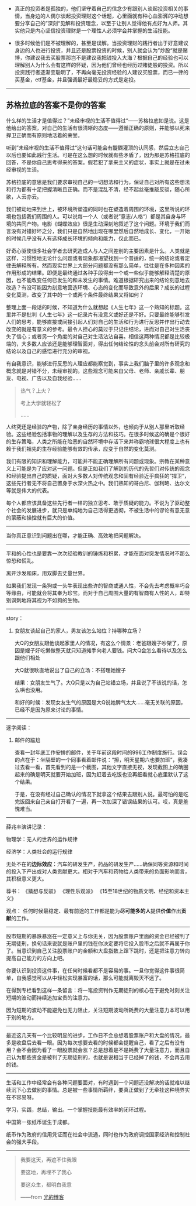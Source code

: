- 真正的投资者是孤独的，他们坚守着自己的信念少有跟别人谈起投资相关的事情，当身边的人偶尔谈起投资理财这个话题，心里面就有种心血澎湃的冲动想要分享自己的”深刻“见解和投资理念，以至于让别人觉得他有点好为人师。其实他只是内心坚信投资理财是一个理性人必须学会并掌握的生活技能。

- 很多时候他们是不被理解的，甚至是误解。当投资理财的践行者出于好意建议身边的人也进行投资，并且还是股票投资的时候，别人就会认为”炒股“就是赌博，你建议我去买股票那岂不是建议我把钱投入大海？根据自己的经验也可以理解别人为什么会有这样的怀疑，因为他们曾经也经历过赌徒般的投资。所以投资践行者逐渐变聪明了，不再向毫无投资经验的人建议买股票，而已一律的买基金，etf基金，并且强调最好最稳妥的方式是定投。


---------

## 苏格拉底的答案不是你的答案


什么样的生活才是值得过？”未经审视的生活不值得过“——苏格拉底如是说。这是他给出的答案，对自己的生活有很清晰的态度——遵循正确的原则，并能够以死来捍卫正确而有原则地活着的荣誉。

听到”未经审视的生活不值得过“这句话可能会有醍醐灌顶的认同感，然后立志自己以后也要如此践行生活。可是在这么想的时候就有些矛盾了，因为那是苏格拉底的回答，不是你自己思考得来的答案。假若犯了拿来主义的症状，事实上就是在过未经审视的生活。

苏格拉底的意思是我们要求审视自己的一切想法和行为，保证自己对所有这些想法和行为都有十足把握清晰且正确。而不是混乱不清，经不起丝毫推敲反驳，随心所欲，人云亦云。

我们被动地来到世上，被环境所塑造的同时也在塑造着周围的环境，这里所说的环境也包括我们周围的人。可以说每一个人（或者说”意志/人格“）都是其自身与环境的共同产物。电影《蝴蝶效应》很是生动深刻地叙述了这个问题。环境于我们而言没有对错好坏之分，我们只是自然地出现在哪里然后自然地成长、变化，一开始的时候几乎没有人有选择成长环境的倾向和能力，仅此而已。

好奇心驱使很多社会学者去研究造成人与人之间差别的主要因素是什么。人类就是这样，习惯性地无论什么问题或者现象都渴望找到一个普适的，统一的结论或者定律去解释所有。然而现实世界上大部分问题都没有那么简单，往往是在多种因素的作用形成的结果。即便是最终通过各种手段得出一个或一些似乎能够解释清楚的原因，也不能改变任何已发生的和未发生的事情。难道根据研究出来的结论刻意地去改造？有没可能因为刻意地营造环境、心态的变化而导致意外的后果？成长的过程变化莫测，改变了其中的一个或两个条件最终结果又将如何？

整理上面一段话的时候，不知道为什么就想起《人生七年》这一个熟知的标题。这里并不是批判《人生七年》这一纪录片有没意义或好还是不好。只要最终能够引发人们的思考，能够直接或间接引起人们对自己的生活和行为进行反思并作出行动去改变的就是有意义的参考。最令人担心的莫过于只记住结论，进而对自己对生活丧失了信心；或者另一个角度的对自己对生活沾沾自喜。相信这两种情况都是比较极端的，大多数人应该还是能够理智面对，得出任何结论性的念头前会对所有研究的结论以及自己的感悟进行充分的审视。

有自我意识，能够进行反思的人理应都能察觉到，事实上我们脑子里的许多观念和概念就是对错不分，未经审视的。这些观念可能来自父母、老师、亲戚长辈、朋友、电视、广告以及自我经验……


> 热气？上火？
> 
> 考上大学就轻松了
> 
> ……

人终究还是经验的产物，除了亲身经历的事情以外，也倾向于从别人那里听取经验。这些经验包括事物的理解以及生存的方法和技巧。在很多时候这的确是个很好的生存策略，人类之所能在险恶的自然环境中存活下来并称霸地球很大程度上也有赖于我们祖先的生存经验能够有效的传承，应变于自然的变化莫测。

我们有限的知识和理解能力，可能并不能正确理解所有问题或现象。宗教在某种意义上可能是为了应对这一问题。但是正如我们了解到的历代的先哲们对传统的观念和经验提出自己的质疑，面对大多数人对传统观念和固有经验近乎疯狂的”捍卫“，这些先行者无不将自己置身于水深火热之中。我们熟知的哥白尼、伽利略、达尔文等就是伟大的代表。

每个人都应该具备这些先行者一样的独立思考、敢于质疑的能力。不说为了驱动整个社会的发展进步，就只是单纯地为自己活得更透彻，不被生活中的谬论有意无意的蒙蔽和操控就有巨大的价值。


---------

当你真正意识到问题出在哪，才能正确、高效地把问题解决。


-------------

平和的心性也是要靠一次次经验教训的锤炼和积累，才能在面对突发情况时不那么惊恐和慌乱。


离开沙发和床，用双脚去丈量世界。


如果我们发现一条狗或一头牛表现出些许的智商或通人性，不会先去考虑概率巧合等缘由，可能就会将其奉为珍宝。而对于自己周围大量的有智商有人性的人，却特别讽刺地将其视为不如狗的生物。

---------

story：

1. 女朋友谈起自己的家人，男友该怎么站位？持哪种立场？


    大Q的女朋友跟他谈起家里人的情况，有这么个情景：老爸跟嫂子吵架了，原因是嫂子好吃懒做整天就只知道摊手向老人要钱。问大Q会怎么看待以及怎么跟他们相处

    大Q就很耿直地说出了自己的立场：不搭理她嫂子

    结果：女朋友生气了。大Q只是以为自己站错立场，并且说了不该说的话，怎么哄也没用。

    和好的时候：发现女友生气的原因是大Q说她脾气太大……毫无关联的原因，已经不是因为原来讨论的事情。



--------

逐字阅读：

1. 邮件的尴尬

    查看一封年底工作安排的邮件，关于年前这段时间的996工作制度施行。误会的点在于：坐隔壁的一个同事看着邮件说：“擦，明天星期六也要加班”，我凑过去看一看，首先看到的是一个截图，其他文字直接无视，发现截图上的确圈起来的确是明天就要开始加班，因为赶着去吃饭也没再细看就心底里默认了这个结果。

    于是，在没有经过自己确认的情况下就拿这个结果去跟别人说。最可怕的是吃完饭回来自己亲自打开看了一遍，再一次加深了错误结果的认可。哎，真是羞愧难当。



----------

薛兆丰演讲记录：

物理学：无人的世界的运作规律

经济学：人类社会的运行规律

无处不在的**边际效应**：汽车的研发生产，药品的研发生产……确保同等资源和时间的投入下产出或对人类贡献更大。相对于汽车和药物给人类带来的负面影响而言，其积极意义更大。


荐书：
《猜想与反驳》
《理性乐观派》
《15至18世纪的物质文明、经纪和资本主义》

观点：
任何时候最稳定、最有前途的工作都是能为**尽可能多的人**提供**价值**作出**贡献**的工作。

--------------

股市短期的暴跌暴涨在一定意义上与你无关，因为股票账户里面的资金已经被判了无期徒刑，换句话来说就是账户里的钱在你决定要将它投入股市之后就不再属于你了。当意识到自己关注股票账户的金额和大盘指数上蹿下跳时，还是把注意力转向提高自己能力的方向上吧。

你要认识到投资这件事，在任何时候看都不是容易的事。一旦你觉得这件事很简单，自我感觉可以从中轻松实现暴富的话，那么可能就离毁灭不远了。

在得到专栏看到这样一条留言：将一笔投资判作无期徒刑的核心在于避免时刻关注短期的波动而持续追加宝贵的注意力。

因为短期的波动不能避免也无力阻止，关注短期波动所耗费的大量注意力本可以用于别的地方。


------------

最近这几天有一个比较明显的进步，工作日不会总想着股票账户和大盘的情况，最多是收盘后去看一眼。因为每次想要去看的时候都会提醒自己，看了之后有没有用？会不会因为看了一眼股票就会涨？总是想着是不是耗费了大量注意力，而且自己认为那些资金是被判了无期徒刑的，也就是说相当于已经掉了的钱，不会再去用的钱。


------

生活和工作中经常会有各种问题要面对，有时遇到一个问题还没解决的话就难以继续沉下心去做别的事情。总是被一些事情所羁绊，要真正做到了无牵挂这种境界实在不容易呀。


学习，实践，总结，输出。一个掌握技能最有效率的闭环过程。

中国第一张纸币诞生于成都。

纸币作为政府的信用凭证而在社会中流通，同时也作为政府调控国家经济和控制社会的强大手段。

------------

>我要这天，再遮不住我眼
>
>要这地，再埋不了我心
>
>要这众生，都明白我意
>
>——from [光的博客](http://www.jingweikong.com/life/life-decision/)
